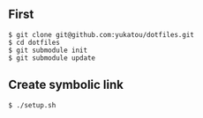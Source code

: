 ## First
    $ git clone git@github.com:yukatou/dotfiles.git
    $ cd dotfiles
    $ git submodule init
    $ git submodule update

## Create symbolic link
    $ ./setup.sh
